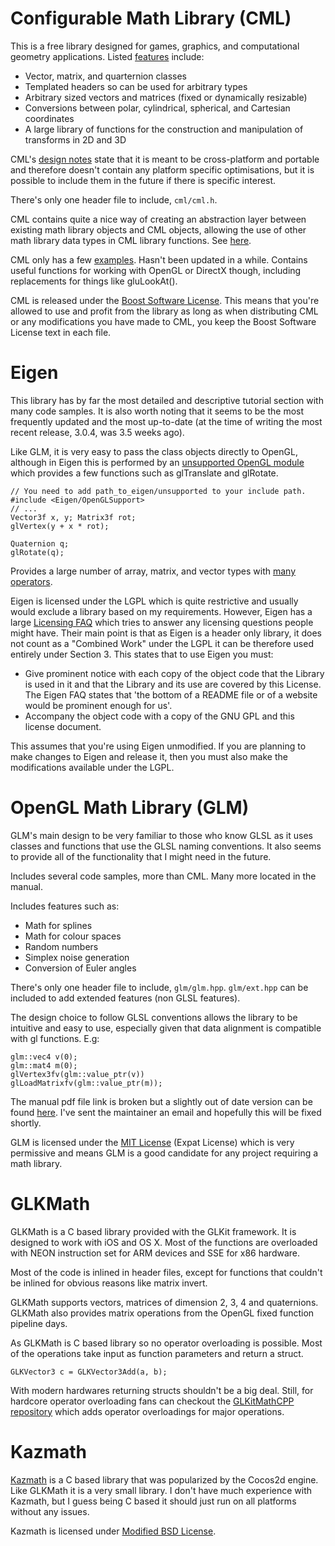 Configurable Math Library (CML)
===============================
This is a free library designed for games, graphics, and computational geometry
applications. Listed [features](http://cmldev.net/?page_id=8) include:

* Vector, matrix, and quarternion classes
* Templated headers so can be used for arbitrary types
* Arbitrary sized vectors and matrices (fixed or dynamically resizable)
* Conversions between polar, cylindrical, spherical, and Cartesian coordinates
* A large library of functions for the construction and manipulation of
  transforms in 2D and 3D

CML's [design notes](http://cmldev.net/?page_id=594) state that it is meant to
be cross-platform and portable and therefore doesn't contain any platform
specific optimisations, but it is possible to include them in the future if
there is specific interest.

There's only one header file to include, `cml/cml.h`.

CML contains quite a nice way of creating an abstraction layer between existing
math library objects and CML objects, allowing the use of other math library
data types in CML library functions. See [here](http://cmldev.net/?p=424).

CML only has a few [examples](http://cmldev.net/?p=402). Hasn't been updated in
a while.  Contains useful functions for working with OpenGL or DirectX though,
including replacements for things like gluLookAt().

CML is released under the [Boost Software License](http://cmldev.net/?p=430).
This means that you're allowed to use and profit from the library as long as
when distributing CML or any modifications you have made to CML, you keep the
Boost Software License text in each file.

Eigen
=====

This library has by far the most detailed and descriptive tutorial section with
many code samples. It is also worth noting that it seems to be the most
frequently updated and the most up-to-date (at the time of writing the most
recent release, 3.0.4, was 3.5 weeks ago).

Like GLM, it is very easy to pass the class objects directly to OpenGL,
although in Eigen this is performed by an [unsupported OpenGL
module](http://eigen.tuxfamily.org/dox-devel/unsupported/group__OpenGLSUpport__Module.html)
which provides a few functions such as glTranslate and glRotate.

    // You need to add path_to_eigen/unsupported to your include path.
    #include <Eigen/OpenGLSupport>
    // ...
    Vector3f x, y; Matrix3f rot;
    glVertex(y + x * rot);
    
    Quaternion q;
    glRotate(q);

Provides a large number of array, matrix, and vector types with [many
operators](http://eigen.tuxfamily.org/dox/QuickRefPage.html#QuickRef_Types). 



Eigen is licensed under the LGPL which is quite restrictive and usually would
exclude a library based on my requirements. However, Eigen has a large
[Licensing FAQ](http://eigen.tuxfamily.org/index.php?title=Licensing_FAQ) which
tries to answer any licensing questions people might have. Their main point is
that as Eigen is a header only library, it does not count as a "Combined Work"
under the LGPL it can be therefore used entirely under Section 3. This states
that to use Eigen you must:

* Give prominent notice with each copy of the object code that the Library is
  used in it and that the Library and its use are covered by this License. The
  Eigen FAQ states that 'the bottom of a README file or of a website would be
  prominent enough for us'.
* Accompany the object code with a copy of the GNU GPL and this license
  document.

This assumes that you're using Eigen unmodified. If you are planning to make
changes to Eigen and release it, then you must also make the modifications
available under the LGPL.

OpenGL Math Library (GLM)
=========================

GLM's main design to be very familiar to those who know GLSL as it uses classes
and functions that use the GLSL naming conventions. It also seems to provide
all of the functionality that I might need in the future.

Includes several code samples, more than CML. Many more located in the manual.

Includes features such as:

* Math for splines
* Math for colour spaces
* Random numbers
* Simplex noise generation
* Conversion of Euler angles

There's only one header file to include, `glm/glm.hpp`. `glm/ext.hpp` can be
included to add extended features (non GLSL features).

The design choice to follow GLSL conventions allows the library to be intuitive
and easy to use, especially given that data alignment is compatible with gl
functions. E.g:

    glm::vec4 v(0);
    glm::mat4 m(0);
    glVertex3fv(glm::value_ptr(v))
    glLoadMatrixfv(glm::value_ptr(m));

The manual pdf file link is broken but a slightly out of date version can be
found
[here](https://bitbucket.org/alfonse/gltut/src/6332c7f79903/glm-0.9.0.0/doc/glm-manual.pdf).
I've sent the maintainer an email and hopefully this will be fixed shortly. 

GLM is licensed under the [MIT
License](http://en.wikipedia.org/wiki/MIT_License) (Expat License) which is
very permissive and means GLM is a good candidate for any project requiring a
math library.

GLKMath
========

GLKMath is a C based library provided with the GLKit framework. It is designed
to work with iOS and OS X. Most of the functions are overloaded with NEON 
instruction set for ARM devices and SSE for x86 hardware.

Most of the code is inlined in header files, except for functions that couldn't be 
inlined for obvious reasons like matrix invert.

GLKMath supports vectors, matrices of dimension 2, 3, 4 and quaternions. GLKMath
also provides matrix operations from the OpenGL fixed function pipeline days.

As GLKMath is C based library so no operator overloading is possible. Most of the 
operations take input as function parameters and return a struct.

    GLKVector3 c = GLKVector3Add(a, b);

With modern hardwares returning structs shouldn't be a big deal. Still, for hardcore
operator overloading fans can checkout the [GLKitMathCPP repository](https://github.com/darknoon/GLKitMathCPP) which adds operator overloadings for major operations.

Kazmath
========

[Kazmath](https://github.com/Kazade/kazmath) is a C based library that was popularized by the Cocos2d engine. 
Like GLKMath it is a very small library. I don't have much experience with Kazmath, but I guess being C based it should just run on all platforms without any issues.

Kazmath is licensed under [Modified BSD License](https://github.com/Kazade/kazmath/blob/master/LICENSE.md).
